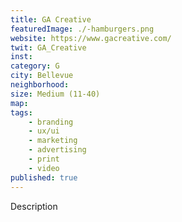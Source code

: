 ```yaml
---
title: GA Creative
featuredImage: ./-hamburgers.png
website: https://www.gacreative.com/
twit: GA_Creative
inst: 
category: G
city: Bellevue
neighborhood: 
size: Medium (11-40)
map: 
tags:
    - branding
    - ux/ui
    - marketing
    - advertising
    - print
    - video
published: true
---
```


Description
